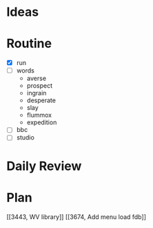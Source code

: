 # Ideas
# Routine
- [x] run
- [ ] words
	- averse
	- prospect
	- ingrain
	- desperate
	- slay
	- flummox
	- expedition
- [ ] bbc
- [ ] studio
# Daily Review

# Plan
[[3443, WV library]]
[[3674, Add menu load fdb]]